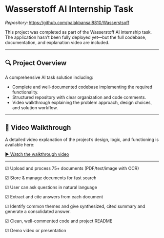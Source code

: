 
# Wasserstoff AI Internship Task

*Repository:* https://github.com/palakbansal8810/Wasserstsoff  

This project was completed as part of the Wasserstoff AI internship task. The application hasn’t been fully deployed yet—but the full codebase, documentation, and explanation video are included.

---

## 🔍 Project Overview

A comprehensive AI task solution including:

- Complete and well-documented codebase implementing the required functionality.
- Structured repository with clear organization and code comments.
- Video walkthrough explaining the problem approach, design choices, and solution workflow.

---

## 🎥 Video Walkthrough

A detailed video explanation of the project’s design, logic, and functioning is available here:

[▶️ Watch the walkthrough video](https://1drv.ms/v/c/84afa73db4734ca3/EVvzWWWkL1pFl12oFCsXArkBq6EO8Lv_XJsqH62fsdoDEw?e=13IbWn)

---
☑ Upload and process 75+ documents (PDF/text/image with OCR)

☑ Store & manage documents for fast search

☑ User can ask questions in natural language

☑ Extract and cite answers from each document

☑ Identify common themes and give synthesized, cited summary and generate a
consolidated answer.

☑ Clean, well-commented code and project README

☑ Demo video or presentation
